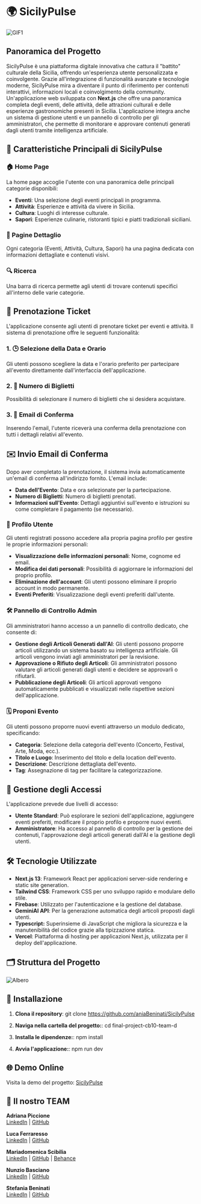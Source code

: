 # 🌍 SicilyPulse

![GIF1](Macbook.gif) 

## Panoramica del Progetto

SicilyPulse è una piattaforma digitale innovativa che cattura il "battito" culturale della Sicilia, offrendo un'esperienza utente personalizzata e coinvolgente. Grazie all'integrazione di funzionalità avanzate e tecnologie moderne, SicilyPulse mira a diventare il punto di riferimento per contenuti interattivi, informazioni locali e coinvolgimento della community. Un'applicazione web sviluppata con **Next.js** che offre una panoramica completa degli eventi, delle attività, delle attrazioni culturali e delle esperienze gastronomiche presenti in Sicilia. L'applicazione integra anche un sistema di gestione utenti e un pannello di controllo per gli amministratori, che permette di monitorare e approvare contenuti generati dagli utenti tramite intelligenza artificiale.

## 🔑 Caratteristiche Principali di SicilyPulse

### 🏠 Home Page
La home page accoglie l'utente con una panoramica delle principali categorie disponibili:

- **Eventi**: Una selezione degli eventi principali in programma.
- **Attività**: Esperienze e attività da vivere in Sicilia.
- **Cultura**: Luoghi di interesse culturale.
- **Sapori**: Esperienze culinarie, ristoranti tipici e piatti tradizionali siciliani.

### 📄 Pagine Dettaglio
Ogni categoria (Eventi, Attività, Cultura, Sapori) ha una pagina dedicata con informazioni dettagliate e contenuti visivi.

### 🔍 Ricerca
Una barra di ricerca permette agli utenti di trovare contenuti specifici all'interno delle varie categorie.

## 🎫 Prenotazione Ticket

L'applicazione consente agli utenti di prenotare ticket per eventi e attività. Il sistema di prenotazione offre le seguenti funzionalità:

### 1. 🕒 Selezione della Data e Orario
Gli utenti possono scegliere la data e l'orario preferito per partecipare all'evento direttamente dall'interfaccia dell'applicazione.

### 2. 🔢 Numero di Biglietti
Possibilità di selezionare il numero di biglietti che si desidera acquistare.

### 3. 📧 Email di Conferma
Inserendo l'email, l'utente riceverà una conferma della prenotazione con tutti i dettagli relativi all'evento.

## ✉️ Invio Email di Conferma

Dopo aver completato la prenotazione, il sistema invia automaticamente un'email di conferma all'indirizzo fornito. L'email include:

- **Data dell'Evento**: Data e ora selezionate per la partecipazione.
- **Numero di Biglietti**: Numero di biglietti prenotati.
- **Informazioni sull'Evento**: Dettagli aggiuntivi sull'evento e istruzioni su come completare il pagamento (se necessario).

### 👤 Profilo Utente
Gli utenti registrati possono accedere alla propria pagina profilo per gestire le proprie informazioni personali:

- **Visualizzazione delle informazioni personali**: Nome, cognome ed email.
- **Modifica dei dati personali**: Possibilità di aggiornare le informazioni del proprio profilo.
- **Eliminazione dell'account**: Gli utenti possono eliminare il proprio account in modo permanente.
- **Eventi Preferiti**: Visualizzazione degli eventi preferiti dall'utente.

### 🛠️ Pannello di Controllo Admin
Gli amministratori hanno accesso a un pannello di controllo dedicato, che consente di:

- **Gestione degli Articoli Generati dall'AI**: Gli utenti possono proporre articoli utilizzando un sistema basato su intelligenza artificiale. Gli articoli vengono inviati agli amministratori per la revisione.
- **Approvazione o Rifiuto degli Articoli**: Gli amministratori possono valutare gli articoli generati dagli utenti e decidere se approvarli o rifiutarli.
- **Pubblicazione degli Articoli**: Gli articoli approvati vengono automaticamente pubblicati e visualizzati nelle rispettive sezioni dell'applicazione.

### 🗓️ Proponi Evento
Gli utenti possono proporre nuovi eventi attraverso un modulo dedicato, specificando:

- **Categoria**: Selezione della categoria dell'evento (Concerto, Festival, Arte, Moda, ecc.).
- **Titolo e Luogo**: Inserimento del titolo e della location dell'evento.
- **Descrizione**: Descrizione dettagliata dell'evento.
- **Tag**: Assegnazione di tag per facilitare la categorizzazione.

## 🔐 Gestione degli Accessi
L'applicazione prevede due livelli di accesso:

- **Utente Standard**: Può esplorare le sezioni dell'applicazione, aggiungere eventi preferiti, modificare il proprio profilo e proporre nuovi eventi.
- **Amministratore**: Ha accesso al pannello di controllo per la gestione dei contenuti, l'approvazione degli articoli generati dall'AI e la gestione degli utenti.

## 🛠️ Tecnologie Utilizzate

- **Next.js 13**: Framework React per applicazioni server-side rendering e static site generation.
- **Tailwind CSS**: Framework CSS per uno sviluppo rapido e modulare dello stile.
- **Firebase**: Utilizzato per l'autenticazione e la gestione del database.
- **GeminiAI API**: Per la generazione automatica degli articoli proposti dagli utenti.
- **Typescript:** Superinsieme di JavaScript che migliora la sicurezza e la manutenibilità del codice grazie alla tipizzazione statica.
- **Vercel**: Piattaforma di hosting per applicazioni Next.js, utilizzata per il deploy dell'applicazione.

## 🗂️ Struttura del Progetto
![Albero](albero.png)

## 🚀 Installazione

1. **Clona il repository**:
   git clone https://github.com/aniaBeninati/SicilyPulse

2. **Naviga nella cartella del progetto:**:
   cd final-project-cb10-team-d

3. **Installa le dipendenze:**:
   npm install

4. **Avvia l'applicazione:**:
   npm run dev

## 🌐 Demo Online

Visita la demo del progetto: [SicilyPulse](https://sicily-pulse.vercel.app/)

  ## 👥 Il nostro TEAM

**Adriana Piccione**  
[LinkedIn](https://www.linkedin.com/in/adriana-piccione-86288b114/) | [GitHub](https://github.com/Adriana1206)

**Luca Ferraresso**  
[LinkedIn](https://www.linkedin.com/in/luca-ferraresso/) | [GitHub](https://github.com/LucaFerraresso)

**Mariadomenica Scibilia**  
[LinkedIn](https://www.linkedin.com/in/mariadomenica-scibilia-a1361b2b3/) | [GitHub](https://github.com/Maryscib1997) | [Behance](https://www.behance.net/maryscibilia)

**Nunzio Basciano**  
[LinkedIn](https://www.linkedin.com/in/nunzio-basciano/) | [GitHub](https://github.com/NunzioBasciano)

**Stefania Beninati**  
[LinkedIn](https://www.linkedin.com/in/stefania-beninati-208577202/) | [GitHub](https://github.com/aniaBeninati)
